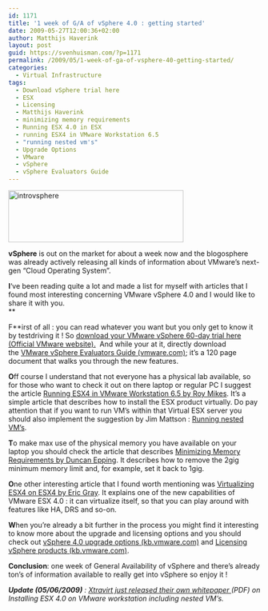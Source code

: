 ```yaml
---
id: 1171
title: '1 week of G/A of vSphere 4.0 : getting started'
date: 2009-05-27T12:00:36+02:00
author: Matthijs Haverink
layout: post
guid: https://svenhuisman.com/?p=1171
permalink: /2009/05/1-week-of-ga-of-vsphere-40-getting-started/
categories:
  - Virtual Infrastructure
tags:
  - Download vSphere trial here
  - ESX
  - Licensing
  - Matthijs Haverink
  - minimizing memory requirements
  - Running ESX 4.0 in ESX
  - running ESX4 in VMware Workstation 6.5
  - "running nested vm's"
  - Upgrade Options
  - VMware
  - vSphere
  - vSphere Evaluators Guide
---
```

<img class="aligncenter size-medium wp-image-1107" title="introvsphere" src="https://svenhuisman.com/wp-content/uploads/2009/04/introvsphere-350x104.png" alt="introvsphere" width="350" height="104" srcset="https://svenhuisman.com/wp-content/uploads/2009/04/introvsphere-350x104.png 350w, https://svenhuisman.com/wp-content/uploads/2009/04/introvsphere.png 716w" sizes="(max-width: 350px) 100vw, 350px" />

**vSphere** is out on the market for about a week now and the blogosphere was already actively releasing all kinds of information about VMware&#8217;s next-gen &#8220;Cloud Operating System&#8221;.

**I**&#8216;ve been reading quite a lot and made a list for myself with articles that I found most interesting concerning VMware vSphere 4.0 and I would like to share it with you.  
**<!--more-->

  
F**irst of all : you can read whatever you want but you only get to know it by testdriving it ! So <a href="https://www.vmware.com/tryvmware/index.php?p=vsphere&lp=1" target="_blank">download your VMware vSphere 60-day trial here (Official VMware website).</a>  And while your at it, directly download the <a href="http://www.vmware.com/resources/techresources/10020" target="_blank">VMware vSphere Evaluators Guide (vmware.com)</a>; it&#8217;s a 120 page document that walks you through the new features.

**O**ff course I understand that not everyone has a physical lab available, so for those who want to check it out on there laptop or regular PC I suggest the article <a href="http://www.mikes.eu/index.php/troubleshooting/182-install-vmware-esx4-on-workstation.html" target="_blank">Running ESX4 in VMware Workstation 6.5 by Roy Mikes</a>. It&#8217;s a simple article that describes how to install the ESX product virtually. Do pay attention that if you want to run VM&#8217;s within that Virtual ESX server you should also implement the suggestion by Jim Mattson : <a href="http://communities.vmware.com/docs/DOC-8970" target="_blank">Running nested VM&#8217;s</a>.

**T**o make max use of the physical memory you have available on your laptop you should check the article that describes <a href="http://www.yellow-bricks.com/2009/05/08/running-vsphere-within-workstation-will-take-up-a-lot-of-memory/" target="_blank">Minimizing Memory Requirements by Duncan Epping</a>. It describes how to remove the 2gig minimum memory limit and, for example, set it back to 1gig.

**O**ne other interesting article that I found worth mentioning was <a href="http://www.vcritical.com/2009/05/vmware-esx-4-can-even-virtualize-itself/" target="_blank">Virtualizing ESX4 on ESX4 by Eric Gray</a>. It explains one of the new capabilities of VMware ESX 4.0 : it can virtualize itself, so that you can play around with features like HA, DRS and so-on.

**W**hen you&#8217;re already a bit further in the process you might find it interesting to know more about the upgrade and licensing options and you should check out <a href="http://kb.vmware.com/selfservice/microsites/search.do?language=en_US&cmd=displayKC&externalId=1010690" target="_blank">vSphere 4.0 upgrade options (kb.vmware.com)</a> and <a href="http://kb.vmware.com/selfservice/microsites/search.do?language=en_US&cmd=displayKC&externalId=1010839" target="_blank">Licensing vSphere products (kb.vmware.com)</a>.

**Conclusion**: one week of General Availability of vSphere and there&#8217;s already ton&#8217;s of information available to really get into vSphere so enjoy it !

_**Update (05/06/2009)** :_ <a href="https://svenhuisman.com/2009/06/xtravirt-how-to-install-esx-40-on-workstation-652-as-a-vm/" target="_self"><em>Xtravirt just released their own whitepaper </em></a>_(PDF) on Installing ESX 4.0 on VMware workstation including nested VM&#8217;s._